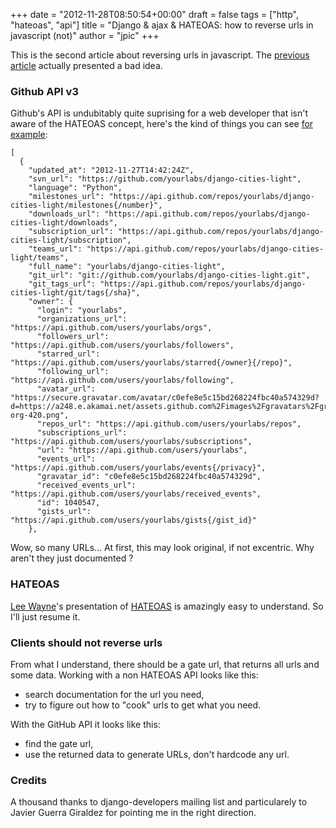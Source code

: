 +++
date = "2012-11-28T08:50:54+00:00"
draft = false
tags = ["http", "hateoas", "api"]
title = "Django & ajax & HATEOAS: how to reverse urls in javascript (not)"
author = "jpic"
+++

This is the second article about reversing urls in javascript. The [previous article](http://blog.yourlabs.org/post/36514630158/django-ajax-how-to-reverse-urls-in-javascript-not) actually presented a bad idea.

### Github API v3

Github's API is undubitably quite suprising for a web developer that isn't aware of the HATEOAS concept, here's the kind of things you can see [for example](https://api.github.com/orgs/yourlabs/repos):

    [
      {
        "updated_at": "2012-11-27T14:42:24Z",
        "svn_url": "https://github.com/yourlabs/django-cities-light",
        "language": "Python",
        "milestones_url": "https://api.github.com/repos/yourlabs/django-cities-light/milestones{/number}",
        "downloads_url": "https://api.github.com/repos/yourlabs/django-cities-light/downloads",
        "subscription_url": "https://api.github.com/repos/yourlabs/django-cities-light/subscription",
        "teams_url": "https://api.github.com/repos/yourlabs/django-cities-light/teams",
        "full_name": "yourlabs/django-cities-light",
        "git_url": "git://github.com/yourlabs/django-cities-light.git",
        "git_tags_url": "https://api.github.com/repos/yourlabs/django-cities-light/git/tags{/sha}",
        "owner": {
          "login": "yourlabs",
          "organizations_url": "https://api.github.com/users/yourlabs/orgs",
          "followers_url": "https://api.github.com/users/yourlabs/followers",
          "starred_url": "https://api.github.com/users/yourlabs/starred{/owner}{/repo}",
          "following_url": "https://api.github.com/users/yourlabs/following",
          "avatar_url": "https://secure.gravatar.com/avatar/c0efe8e5c15bd268224fbc40a574329d?d=https://a248.e.akamai.net/assets.github.com%2Fimages%2Fgravatars%2Fgravatar-org-420.png",
          "repos_url": "https://api.github.com/users/yourlabs/repos",
          "subscriptions_url": "https://api.github.com/users/yourlabs/subscriptions",
          "url": "https://api.github.com/users/yourlabs",
          "events_url": "https://api.github.com/users/yourlabs/events{/privacy}",
          "gravatar_id": "c0efe8e5c15bd268224fbc40a574329d",
          "received_events_url": "https://api.github.com/users/yourlabs/received_events",
          "id": 1040547,
          "gists_url": "https://api.github.com/users/yourlabs/gists{/gist_id}"
        },

Wow, so many URLs... At first, this may look original, if not excentric. Why aren't they just documented ?

### HATEOAS

[Lee Wayne](http://www.slideshare.net/trilancer)'s presentation of [HATEOAS](http://www.slideshare.net/trilancer/why-hateoas-1547275) is amazingly easy to understand. So I'll just resume it.

### Clients should not reverse urls

From what I understand, there should be a gate url, that returns all urls and some data. Working with a non HATEOAS API looks like this:

- search documentation for the url you need,
- try to figure out how to "cook" urls to get what you need.

With the GitHub API it looks like this:

- find the gate url,
- use the returned data to generate URLs, don't hardcode any url.

### Credits

A thousand thanks to django-developers mailing list and particularely to Javier Guerra Giraldez for pointing me in the right direction.
